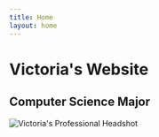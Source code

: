```yaml
---
title: Home
layout: home
---
```


# Victoria's Website
## Computer Science Major

![Victoria's Professional Headshot]()
